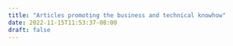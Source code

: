 ```yaml
---
title: "Articles promoting the business and technical knowhow"
date: 2022-11-15T11:53:37-08:00
draft: false
---
```


